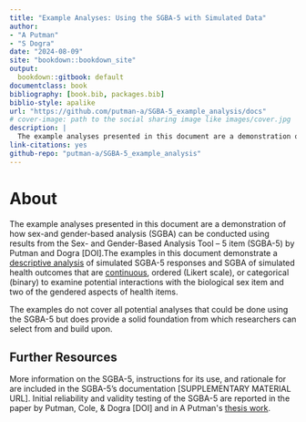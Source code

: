 ```yaml
---
title: "Example Analyses: Using the SGBA-5 with Simulated Data"
author: 
- "A Putman"
- "S Dogra"
date: "2024-08-09"
site: "bookdown::bookdown_site"
output:
  bookdown::gitbook: default
documentclass: book
bibliography: [book.bib, packages.bib]
biblio-style: apalike
url: "https://github.com/putman-a/SGBA-5_example_analysis/docs"
# cover-image: path to the social sharing image like images/cover.jpg
description: |
  The example analyses presented in this document are a demonstration of how sex-and gender-based analysis (SGBA) can be conducted using results from the Sex- and Gender-Based Analysis Tool – 5 item (SGBA-5) by Putman and Dogra.
link-citations: yes
github-repo: "putman-a/SGBA-5_example_analysis"
---
```



# About

The example analyses presented in this document are a demonstration of how sex-and gender-based analysis (SGBA) can be conducted using results from the Sex- and Gender-Based Analysis Tool – 5 item (SGBA-5) by Putman and Dogra [DOI].The examples in this document demonstrate a [descriptive analysis](##descriptive-analysis) of simulated SGBA-5 responses and SGBA of simulated health outcomes that are [continuous](#continuous), ordered (Likert scale), or categorical (binary) to examine potential interactions with the biological sex item and two of the gendered aspects of health items.

The examples do not cover all potential analyses that could be done using the SGBA-5 but does provide a solid foundation from which researchers can select from and build upon.

## Further Resources

More information on the SGBA-5, instructions for its use, and rationale for are included in the SGBA-5’s documentation [SUPPLEMENTARY MATERIAL URL]. Initial reliability and validity testing of the SGBA-5 are reported in the paper by Putman, Cole, & Dogra [DOI] and in A Putman's [thesis work](https://ontariotechu.scholaris.ca/items/fddf2667-8cd6-429d-85bd-74b0076ab561).
